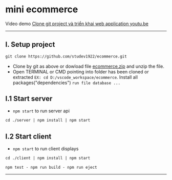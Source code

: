 # mini ecommerce
Video demo [Clone git project và triển khai web application youtu.be](https://youtu.be/YkTWRHM7alo)

<hr/>

## I. Setup project
```diff
git clone https://github.com/studev1922/ecommerce.git
```
- Clone by git as above or dowload file [ecommerce.zip](../../archive/refs/heads/main.zip) and unzip the file.
- Open TERMINAL or CMD pointing into folder has been cloned or extracted `EX: cd D:/vscode_workspace/ecommerce`. Install all packages("dependencies")
`run file database ...`
## I.1 Start server
- `npm start` to run server api
```diff
cd ./server | npm install | npm start
```
## I.2 Start client
- `npm start` to run client displays
```diff
cd ./client | npm install | npm start
```
`npm test - npm run build - npm run eject`
<hr/>
